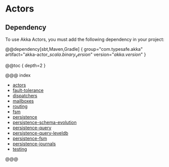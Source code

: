 # Actors

## Dependency

To use Akka Actors, you must add the following dependency in your project:

@@dependency[sbt,Maven,Gradle] {
  group="com.typesafe.akka"
  artifact="akka-actor_$scala.binary_version$"
  version="$akka.version$"
}

@@toc { depth=2 }

@@@ index

* [actors](actors.md)
* [fault-tolerance](fault-tolerance.md)
* [dispatchers](dispatchers.md)
* [mailboxes](mailboxes.md)
* [routing](routing.md)
* [fsm](fsm.md)
* [persistence](persistence.md)
* [persistence-schema-evolution](persistence-schema-evolution.md)
* [persistence-query](persistence-query.md)
* [persistence-query-leveldb](persistence-query-leveldb.md)
* [persistence-fsm](persistence-fsm.md)
* [persistence-journals](persistence-journals.md)
* [testing](testing.md)

@@@
